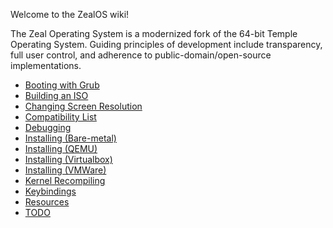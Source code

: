 Welcome to the ZealOS wiki!

The Zeal Operating System is a modernized fork of the 64-bit Temple Operating System. Guiding principles of development include transparency, full user control, and adherence to public-domain/open-source implementations.

- [Booting with Grub](Booting-with-Grub)
- [Building an ISO](Building-an-ISO)
- [Changing Screen Resolution](Changing-Screen-Resolution)
- [Compatibility List](Compatibility-List)
- [Debugging](Debugging)
- [Installing (Bare-metal)](Installing-(Bare%E2%80%90metal))
- [Installing (QEMU)](Installing-(QEMU))
- [Installing (Virtualbox)](Installing-(Virtualbox))
- [Installing (VMWare)](Installing-(VMWare))
- [Kernel Recompiling](Kernel-Recompiling)
- [Keybindings](Keybindings)
- [Resources](Resources)
- [TODO](TODO)
